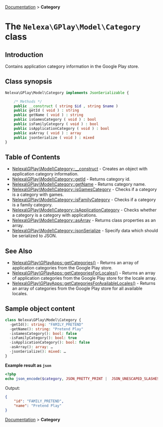 [Documentation](../../README.md) > **Category**

# The `Nelexa\GPlay\Model\Category` class

## Introduction
Contains application category information in the Google Play store.

## Class synopsis
```php
Nelexa\GPlay\Model\Category implements JsonSerializable {

    /* Methods */
    public __construct ( string $id , string $name ) 
    public getId ( void ) : string
    public getName ( void ) : string
    public isGamesCategory ( void ) : bool
    public isFamilyCategory ( void ) : bool
    public isApplicationCategory ( void ) : bool
    public asArray ( void ) : array
    public jsonSerialize ( void ) : mixed
}
```

## Table of Contents
* [Nelexa\GPlay\Model\Category::__construct](category.construct.md) - Creates an object with application category information.
* [Nelexa\GPlay\Model\Category::getId](category.getid.md) - Returns category id.
* [Nelexa\GPlay\Model\Category::getName](category.getname.md) - Returns category name.
* [Nelexa\GPlay\Model\Category::isGamesCategory](category.isgamescategory.md) - Checks if a category is a category with games.
* [Nelexa\GPlay\Model\Category::isFamilyCategory](category.isfamilycategory.md) - Checks if a category is a family category.
* [Nelexa\GPlay\Model\Category::isApplicationCategory](category.isapplicationcategory.md) - Checks whether a category is a category with applications.
* [Nelexa\GPlay\Model\Category::asArray](category.asarray.md) - Returns class properties as an array.
* [Nelexa\GPlay\Model\Category::jsonSerialize](category.jsonserialize.md) - Specify data which should be serialized to JSON.


## See Also
* [Nelexa\GPlay\GPlayApps::getCategories()](../GPlayApps/gplayapps.getcategories.md) - Returns an array of application categories from the Google Play store.
* [Nelexa\GPlay\GPlayApps::getCategoriesForLocales()](../GPlayApps/gplayapps.getcategoriesforlocales.md) - Returns an array of application categories from the Google Play store for the locale array.
* [Nelexa\GPlay\GPlayApps::getCategoriesForAvailableLocales()](../GPlayApps/gplayapps.getcategoriesforavailablelocales.md) - Returns an array of categories from the Google Play store for all available locales.
## Sample object content
```php
class Nelexa\GPlay\Model\Category {
  -getId(): string: "FAMILY_PRETEND"
  -getName(): string: "Pretend Play"
  -isGamesCategory(): bool: false
  -isFamilyCategory(): bool: true
  -isApplicationCategory(): bool: false
  -asArray(): array: …
  -jsonSerialize(): mixed: …
}
```
**Example result as `json`**
```php
<?php
echo json_encode($category, JSON_PRETTY_PRINT |  JSON_UNESCAPED_SLASHES | JSON_UNESCAPED_UNICODE | JSON_UNESCAPED_LINE_TERMINATORS);
```
Output:
```json
{
    "id": "FAMILY_PRETEND",
    "name": "Pretend Play"
}
```

[Documentation](../../README.md) > **Category**
